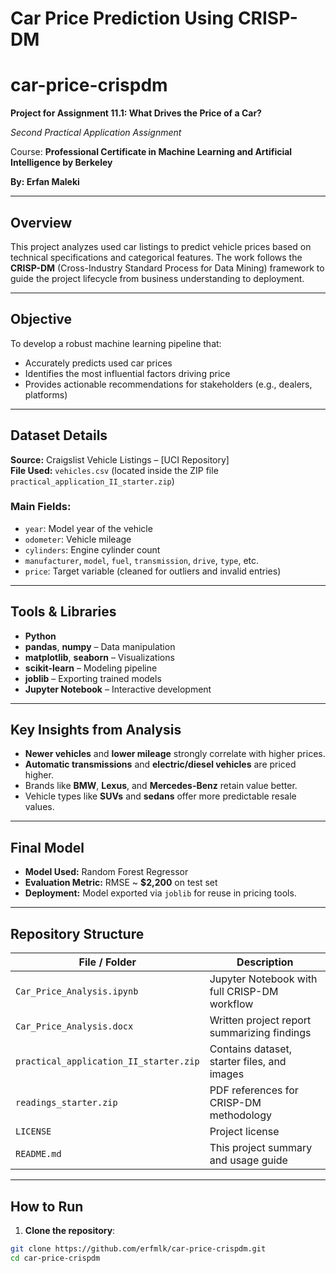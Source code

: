 # Car Price Prediction Using CRISP-DM
# car-price-crispdm
**Project for Assignment 11.1: What Drives the Price of a Car?**

_Second Practical Application Assignment_ 

Course: **Professional Certificate in Machine Learning and Artificial Intelligence by Berkeley**  

**By: Erfan Maleki**

---

## Overview
This project analyzes used car listings to predict vehicle prices based on technical specifications and categorical features. The work follows the **CRISP-DM** (Cross-Industry Standard Process for Data Mining) framework to guide the project lifecycle from business understanding to deployment.

---

## Objective
To develop a robust machine learning pipeline that:
- Accurately predicts used car prices
- Identifies the most influential factors driving price
- Provides actionable recommendations for stakeholders (e.g., dealers, platforms)

---

## Dataset Details
**Source:** Craigslist Vehicle Listings – [UCI Repository]  
**File Used:** `vehicles.csv` (located inside the ZIP file `practical_application_II_starter.zip`)

### Main Fields:
- `year`: Model year of the vehicle  
- `odometer`: Vehicle mileage  
- `cylinders`: Engine cylinder count  
- `manufacturer`, `model`, `fuel`, `transmission`, `drive`, `type`, etc.  
- `price`: Target variable (cleaned for outliers and invalid entries)

---

## Tools & Libraries
- **Python**  
- **pandas**, **numpy** – Data manipulation  
- **matplotlib**, **seaborn** – Visualizations  
- **scikit-learn** – Modeling pipeline  
- **joblib** – Exporting trained models  
- **Jupyter Notebook** – Interactive development

---

## Key Insights from Analysis
- **Newer vehicles** and **lower mileage** strongly correlate with higher prices.
- **Automatic transmissions** and **electric/diesel vehicles** are priced higher.
- Brands like **BMW**, **Lexus**, and **Mercedes-Benz** retain value better.
- Vehicle types like **SUVs** and **sedans** offer more predictable resale values.

---

## Final Model
- **Model Used:** Random Forest Regressor  
- **Evaluation Metric:** RMSE ~ **$2,200** on test set  
- **Deployment:** Model exported via `joblib` for reuse in pricing tools.

---

## Repository Structure

| File / Folder                      | Description                                         |
|-----------------------------------|-----------------------------------------------------|
| `Car_Price_Analysis.ipynb`        | Jupyter Notebook with full CRISP-DM workflow        |
| `Car_Price_Analysis.docx`         | Written project report summarizing findings         |
| `practical_application_II_starter.zip` | Contains dataset, starter files, and images    |
| `readings_starter.zip`            | PDF references for CRISP-DM methodology             |
| `LICENSE`                         | Project license                                     |
| `README.md`                       | This project summary and usage guide                |

---

## How to Run

1. **Clone the repository**:
```bash
git clone https://github.com/erfmlk/car-price-crispdm.git
cd car-price-crispdm
